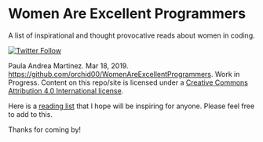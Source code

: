 # Women Are Excellent Programmers
A list of inspirational and thought provocative reads about women in coding.

[![Twitter Follow](https://img.shields.io/twitter/follow/orchid00.svg?style=social)](https://twitter.com/orchid00)

Paula Andrea Martinez. Mar 18, 2019. https://github.com/orchid00/WomenAreExcellentProgrammers. Work in Progress. Content on this repo/site is licensed under a [Creative Commons Attribution 4.0 International license](https://creativecommons.org/licenses/by/4.0/).

Here is a [reading list](./Reading) that I hope will be inspiring for anyone. Please feel free to add to this.


Thanks for coming by!

